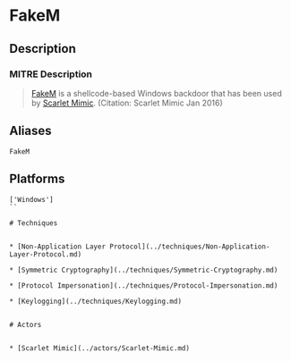 
# FakeM

## Description

### MITRE Description

> [FakeM](https://attack.mitre.org/software/S0076) is a shellcode-based Windows backdoor that has been used by [Scarlet Mimic](https://attack.mitre.org/groups/G0029). (Citation: Scarlet Mimic Jan 2016)

## Aliases

```
FakeM
```

## Platforms

```
['Windows']
``

# Techniques


* [Non-Application Layer Protocol](../techniques/Non-Application-Layer-Protocol.md)

* [Symmetric Cryptography](../techniques/Symmetric-Cryptography.md)
    
* [Protocol Impersonation](../techniques/Protocol-Impersonation.md)
    
* [Keylogging](../techniques/Keylogging.md)
    

# Actors


* [Scarlet Mimic](../actors/Scarlet-Mimic.md)

